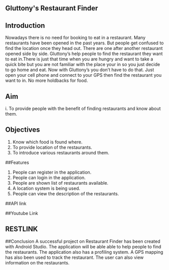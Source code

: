 ## Gluttony's Restaurant Finder
## Introduction
Nowadays there is no need for booking to eat in a restaurant. Many restaurants have been opened in the past years.
But people get confused to find the location once they head out. There are one after another restaurant opened side by side.
Gluttony’s help people to find the restaurant they want to eat in.There is just that time when you are hungry and want to take a quick bite but you are not familiar with the place your in so you just decide to go home and eat. Now with Gluttony’s you don’t have to do that. Just open your cell phone and connect to your GPS then find the  restaurant you want to in. No more holdbacks for food.

## Aim 
i.	To provide people with the benefit of finding restaurants and know about them.

## Objectives
1. Know which food is found where.
2. To provide location of the restaurants.
3. To introduce various restaurants around them.

##Features
1. People can register in the application.
2. People can login in the application.
3. People are shown list of restaurants available.
4. A location system is being used.
5. People can view the description of the restaurants.

##API link

##Youtube Link

## RESTLINK

##Conclusion
A successful project on Restaurant Finder has been created with Android Studio. The application will be able able to help people to find the restaurants. 
The application also has a profiling system. A GPS mapping has also been used to track the restaurant. The user can also view information on the restaurants.





